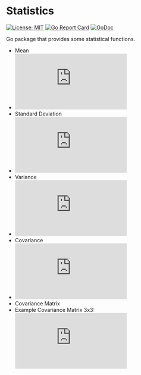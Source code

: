 Statistics
==========================

[![License: MIT](https://img.shields.io/badge/License-MIT-brightgreen.svg)](LICENSE)
[![Go Report Card](https://goreportcard.com/badge/github.com/kelvins/statistics)](https://goreportcard.com/report/github.com/kelvins/statistics)
[![GoDoc](https://godoc.org/github.com/kelvins/statistics?status.svg)](https://godoc.org/github.com/kelvins/statistics)

Go package that provides some statistical functions.

- Mean
 - ![mean](http://www.sciweavers.org/tex2img.php?eq=%5Cbar%7BX%7D%20%3D%20%5Cfrac%7B%5Csum_%7Bi%3D1%7D%5E%7Bn%7D%20X_i%7D%7Bn%7D&bc=White&fc=Black&im=png&fs=12&ff=arev&edit=0)
- Standard Deviation
 - ![mean](http://www.sciweavers.org/tex2img.php?eq=s%20%3D%20%5Csqrt%7B%20%5Cfrac%7B%5Csum_%7Bi%3D1%7D%5E%7Bn%7D%20%28X_i%20-%20%5Cbar%7BX%7D%29%5E2%7D%7B%28n-1%29%7D%20%7D&bc=White&fc=Black&im=png&fs=12&ff=arev&edit=0)
- Variance
 - ![mean](http://www.sciweavers.org/tex2img.php?eq=s%5E2%20%3D%20%5Cfrac%7B%5Csum_%7Bi%3D1%7D%5E%7Bn%7D%20%28X_i%20-%20%5Cbar%7BX%7D%29%5E2%7D%7B%28n-1%29%7D&bc=White&fc=Black&im=png&fs=12&ff=arev&edit=0)
- Covariance
 - ![mean](http://www.sciweavers.org/tex2img.php?eq=cov%28X%2C%20Y%29%20%3D%20%5Cfrac%7B%5Csum_%7Bi%3D1%7D%5E%7Bn%7D%20%28X_i%20-%20%5Cbar%7BX%7D%29%20%28Y_i%20-%20%5Cbar%7BY%7D%29%7D%7B%28n-1%29%7D&bc=White&fc=Black&im=png&fs=12&ff=arev&edit=0)
- Covariance Matrix
 - Example Covariance Matrix 3x3: ![mean](http://www.sciweavers.org/tex2img.php?eq=C%20%3D%20%5Cbegin%7Bpmatrix%7D%0A%20cov%28x%2C%20x%29%20%26%20cov%28x%2C%20y%29%20%26%20cov%28x%2C%20z%29%20%5C%5C%20%0A%20cov%28y%2C%20x%29%20%26%20cov%28y%2C%20y%29%20%26%20cov%28y%2C%20z%29%20%5C%5C%20%0A%20cov%28z%2C%20x%29%20%26%20cov%28z%2C%20y%29%20%26%20cov%28z%2C%20z%29%0A%5Cend%7Bpmatrix%7D&bc=White&fc=Black&im=png&fs=12&ff=arev&edit=0)
